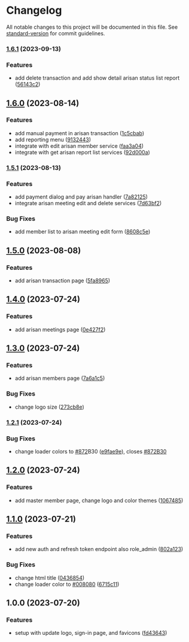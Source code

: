 # Changelog

All notable changes to this project will be documented in this file. See [standard-version](https://github.com/conventional-changelog/standard-version) for commit guidelines.

### [1.6.1](https://github.com/badawi1713/neighborhood-association/compare/v1.6.0...v1.6.1) (2023-09-13)


### Features

* add delete transaction and add show detail arisan status list report ([56143c2](https://github.com/badawi1713/neighborhood-association/commit/56143c20e1e946a7f40b7440d38c971d94548ce2))

## [1.6.0](https://github.com/badawi1713/neighborhood-association/compare/v1.5.1...v1.6.0) (2023-08-14)


### Features

* add manual payment in arisan transaction ([1c5cbab](https://github.com/badawi1713/neighborhood-association/commit/1c5cbab602b4faddd885e1277d8b8ccd739933a7))
* add reporting menu ([9132443](https://github.com/badawi1713/neighborhood-association/commit/91324438820e756b2fd132cf0cc15bcc71628eb7))
* integrate with edit arisan member service ([faa3a04](https://github.com/badawi1713/neighborhood-association/commit/faa3a040b96390e3c9a52a6c3a862063a2333874))
* integrate with get arisan report list services ([92d000a](https://github.com/badawi1713/neighborhood-association/commit/92d000a93d9ff9f1502e11f079782f8b800c7855))

### [1.5.1](https://github.com/badawi1713/neighborhood-association/compare/v1.5.0...v1.5.1) (2023-08-13)


### Features

* add payment dialog and pay arisan handler ([7a82125](https://github.com/badawi1713/neighborhood-association/commit/7a8212543aa4c4bebd046fc40689e318dde88fc3))
* integrate arisan meeting edit and delete services ([7d63bf2](https://github.com/badawi1713/neighborhood-association/commit/7d63bf2475ddb2877bb06090ad29ce9eaa8326cb))


### Bug Fixes

* add member list to arisan meeting edit form ([8608c5e](https://github.com/badawi1713/neighborhood-association/commit/8608c5e628fac62bab8909007c6daa1c561850c3))

## [1.5.0](https://github.com/badawi1713/neighborhood-association/compare/v1.4.0...v1.5.0) (2023-08-08)


### Features

* add arisan transaction page ([5fa8965](https://github.com/badawi1713/neighborhood-association/commit/5fa896540d1aad3ecfe7e8d3076b22e84b438760))

## [1.4.0](https://github.com/badawi1713/neighborhood-association/compare/v1.3.0...v1.4.0) (2023-07-24)


### Features

* add arisan meetings page ([0e427f2](https://github.com/badawi1713/neighborhood-association/commit/0e427f2f96b76385d0124af69437d94b47b1b4ff))

## [1.3.0](https://github.com/badawi1713/neighborhood-association/compare/v1.2.1...v1.3.0) (2023-07-24)


### Features

* add arisan members page ([7a6a1c5](https://github.com/badawi1713/neighborhood-association/commit/7a6a1c5ea223774cab47e5b6af951c6ab13cff3e))


### Bug Fixes

* change logo size ([273cb8e](https://github.com/badawi1713/neighborhood-association/commit/273cb8e65970972fbbf6b393ffadc9c05da26565))

### [1.2.1](https://github.com/badawi1713/neighborhood-association/compare/v1.2.0...v1.2.1) (2023-07-24)


### Bug Fixes

* change loader colors to [#872](https://github.com/badawi1713/neighborhood-association/issues/872)B30 ([e9fae9e](https://github.com/badawi1713/neighborhood-association/commit/e9fae9e3ed143eb383d220d100b0421253d15030)), closes [#872B30](https://github.com/badawi1713/neighborhood-association/issues/872B30)

## [1.2.0](https://github.com/badawi1713/neighborhood-association/compare/v1.1.0...v1.2.0) (2023-07-24)


### Features

* add master member page, change logo and color themes ([1067485](https://github.com/badawi1713/neighborhood-association/commit/106748563e23ceae01862d8edb7d4a8d66718b4d))

## [1.1.0](https://github.com/badawi1713/neighborhood-association/compare/v1.0.0...v1.1.0) (2023-07-21)


### Features

* add new auth and refresh token endpoint also role_admin ([802a123](https://github.com/badawi1713/neighborhood-association/commit/802a123c4288179b4fae90184ae8aeb3cecfb5f7))


### Bug Fixes

* change html title ([0436854](https://github.com/badawi1713/neighborhood-association/commit/0436854ae3be4a56970aa88e6e863adcbbdcb761))
* change loader color to [#008080](https://github.com/badawi1713/neighborhood-association/issues/008080) ([6715c11](https://github.com/badawi1713/neighborhood-association/commit/6715c11543e97bcb243ec0cd4297fca4200e2075))

## 1.0.0 (2023-07-20)


### Features

* setup with update logo, sign-in page, and favicons ([fd43643](https://github.com/badawi1713/neighborhood-association/commit/fd43643eeedb5c186b5af35f29798da2dfb2a4b4))
